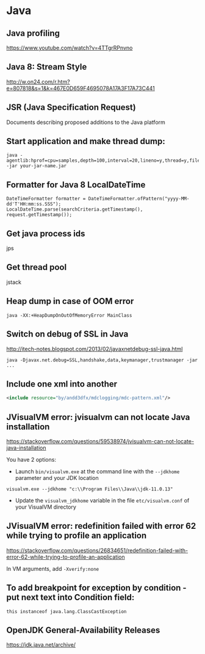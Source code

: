 # Java

## Java profiling
https://www.youtube.com/watch?v=4TTgrRPnvno

## Java 8: Stream Style
http://w.on24.com/r.htm?e=807818&s=1&k=467E0D659F4695078A17A3F17A73C441

## JSR (Java Specification Request)
Documents describing proposed additions to the Java platform

## Start application and make thread dump:
```
java -agentlib:hprof=cpu=samples,depth=100,interval=20,lineno=y,thread=y,file=your_dump_name.hprof -jar your-jar-name.jar
```

## Formatter for Java 8 LocalDateTime
```
DateTimeFormatter formatter = DateTimeFormatter.ofPattern("yyyy-MM-dd'T'HH:mm:ss.SSS");
LocalDateTime.parse(searchCriteria.getTimestamp(), request.getTimestamp());
```

## Get java process ids
jps

## Get thread pool
jstack

## Heap dump in case of OOM error
```
java -XX:+HeapDumpOnOutOfMemoryError MainClass
```

## Switch on debug of SSL in Java
http://itech-notes.blogspot.com/2013/02/javaxnetdebug-ssl-java.html
```
java -Djavax.net.debug=SSL,handshake,data,keymanager,trustmanager -jar ...
```

## Include one xml into another
```xml
<include resource="by/andd3dfx/mdclogging/mdc-pattern.xml"/>
```

## JVisualVM error: jvisualvm can not locate Java installation
https://stackoverflow.com/questions/59538974/jvisualvm-can-not-locate-java-installation

You have 2 options:
- Launch `bin/visualvm.exe` at the command line with the `--jdkhome` parameter and your JDK location
```
visualvm.exe --jdkhome "c:\\Program Files\\Java\\jdk-11.0.13"
```
- Update the `visualvm_jdkhome` variable in the file `etc/visualvm.conf` of your VisualVM directory

## JVisualVM error: redefinition failed with error 62 while trying to profile an application
https://stackoverflow.com/questions/26834651/redefinition-failed-with-error-62-while-trying-to-profile-an-application

In VM arguments, add `-Xverify:none`

## To add breakpoint for exception by condition - put next text into Condition field:
```
this instanceof java.lang.ClassCastException
```

## OpenJDK General-Availability Releases
https://jdk.java.net/archive/
